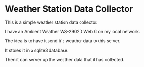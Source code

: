 # Weather Station Data Collector

This is a simple weather station data collector.

I have an Ambient Weather WS-2902D Web G on my local network.

The idea is to have it send it's weather data to this server.

It stores it in a sqlite3 database.

Then it can server up the weather data that it has collected.
